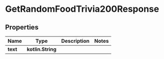 
# GetRandomFoodTrivia200Response

## Properties
Name | Type | Description | Notes
------------ | ------------- | ------------- | -------------
**text** | **kotlin.String** |  | 



